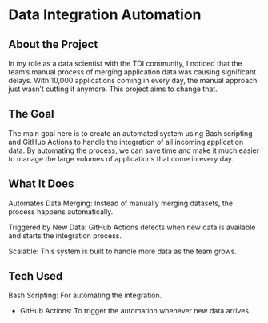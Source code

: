 # Data Integration Automation


## About the Project

In my role as a data scientist with the TDI community, I noticed that the team’s manual process of merging application data was causing significant delays. With 10,000 applications coming in every day, the manual approach just wasn’t cutting it anymore. This project aims to change that.

## The Goal

The main goal here is to create an automated system using Bash scripting and GitHub Actions to handle the integration of all incoming application data. By automating the process, we can save time and make it much easier to manage the large volumes of applications that come in every day.

## What It Does

Automates Data Merging: Instead of manually merging datasets, the process happens automatically.

Triggered by New Data: GitHub Actions detects when new data is available and starts the integration process.

Scalable: This system is built to handle more data as the team grows.

## Tech Used

Bash Scripting: For automating the integration.

* GitHub Actions: To trigger the automation whenever new data arrives

